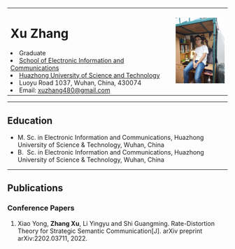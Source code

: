 <table border="0">
  <tr>
    <td width="75%">
      <h1>Xu Zhang</h1>
        <li>Graduate</li>
        <li><a href="http://ei.hust.edu.cn/">School of Electronic Information and Communications</a></li>
        <li><a href="http://www.hust.edu.cn/">Huazhong University of Science and Technology</a></li>
        <li>Luoyu Road 1037, Wuhan, China, 430074</li>
        <li>Email: <a href="mailto:xuzhang480@gmail.com">xuzhang480@gmail.com</a></li>
    </td>
    <td width="25%">
      <img src="photo.jpg" width="100%">
    </td>
  </tr>
</table>


------

## Education

- M. Sc. in Electronic Information and Communications, Huazhong University of Science & Technology, Wuhan, China
- B. &nbsp;Sc. in Electronic Information and Communications, Huazhong University of Science & Technology, Wuhan, China

------

## Publications

### Conference Papers

1. Xiao Yong,  **Zhang Xu**, Li Yingyu and Shi Guangming. Rate-Distortion Theory for Strategic Semantic Communication[J]. arXiv preprint arXiv:2202.03711, 2022.





